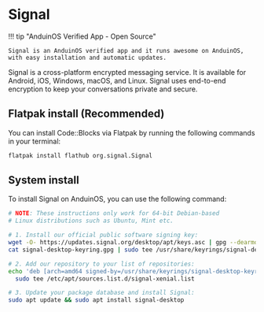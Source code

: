 # Signal

!!! tip "AnduinOS Verified App - Open Source"

    Signal is an AnduinOS verified app and it runs awesome on AnduinOS, with easy installation and automatic updates.

Signal is a cross-platform encrypted messaging service. It is available for Android, iOS, Windows, macOS, and Linux. Signal uses end-to-end encryption to keep your conversations private and secure.

## Flatpak install (Recommended)

You can install Code::Blocks via Flatpak by running the following commands in your terminal:

```bash
flatpak install flathub org.signal.Signal
```

## System install

To install Signal on AnduinOS, you can use the following command:

```bash title="Install Signal"
# NOTE: These instructions only work for 64-bit Debian-based
# Linux distributions such as Ubuntu, Mint etc.

# 1. Install our official public software signing key:
wget -O- https://updates.signal.org/desktop/apt/keys.asc | gpg --dearmor > signal-desktop-keyring.gpg
cat signal-desktop-keyring.gpg | sudo tee /usr/share/keyrings/signal-desktop-keyring.gpg > /dev/null

# 2. Add our repository to your list of repositories:
echo 'deb [arch=amd64 signed-by=/usr/share/keyrings/signal-desktop-keyring.gpg] https://updates.signal.org/desktop/apt xenial main' |\
  sudo tee /etc/apt/sources.list.d/signal-xenial.list

# 3. Update your package database and install Signal:
sudo apt update && sudo apt install signal-desktop
```
